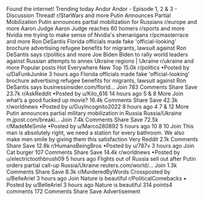 Found the internet!
Trending today
Andor
Andor - Episode 1, 2 & 3 - Discussion Thread!
r/StarWars and more
Putin Announces Partial Mobilization
Putin announces partial mobilization for Russians
r/europe and more
Aaron Judge
Aaron Judge reaches 60 homers
r/sports and more
Nvidia
me trying to make sense of Nvidia's shenanigans
r/pcmasterrace and more
Ron DeSantis
Florida officials made fake 'official-looking' brochure advertising refugee benefits for migrants, lawsuit against Ron DeSantis says
r/politics and more
Joe Biden
Biden to rally world leaders against Russian attempts to annex Ukraine regions | Ukraine
r/ukraine and more
Popular posts
Hot
Everywhere
New
Top
15.0k
r/politics
•Posted by
u/DaFunkJunkie
3 hours ago
Florida officials made fake 'official-looking' brochure advertising refugee benefits for migrants, lawsuit against Ron DeSantis says
businessinsider.com/florid...
Join
783 Comments
Share
Save
23.7k
r/AskReddit
•Posted by
u/Kilo_616
14 hours ago
5
& 8 More
Join
what’s a good fucked up movie?
16.4k Comments
Share
Save
42.3k
r/worldnews
•Posted by
u/GuyIncognito2022
8 hours ago
4
7
& 12 More
Putin announces partial military mobilization in Russia
Russia/Ukraine
m.jpost.com/breaki...
Join
7.4k Comments
Share
Save
72.5k
r/MadeMeSmile
•Posted by
u/Marco280892
5 hours ago
10
8
10
Join
This man is absolutely right, we need a station for every bathroom. We also make men smile by giving them this satisfaction
  Very Reddit 
2.1k Comments
Share
Save
12.8k
r/HumansBeingBros
•Posted by
u/787v
3 hours ago
Join
Cat burger
107 Comments
Share
Save
14.4k
r/worldnews
•Posted by
u/electrictoothbrush09
5 hours ago
Flights out of Russia sell out after Putin orders partial call-up
Russia/Ukraine
reuters.com/world/...
Join
1.3k Comments
Share
Save
8.3k
r/MurderedByWords
Crossposted by
u/BelleAriel
3 hours ago
Join
Nature is beautiful
r/PoliticalComebacks
•
Posted by
u/BelleAriel
3 hours ago
Nature is beautiful
314 points4 comments
172 Comments
Share
Save
Advertisement